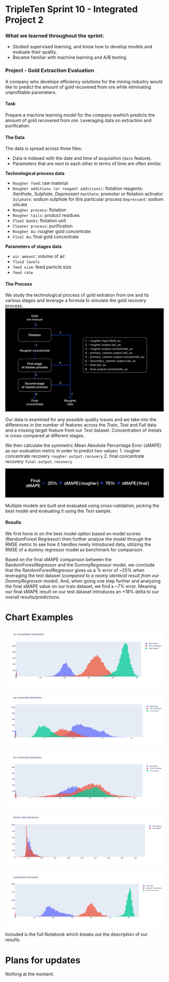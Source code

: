 # TripleTen Sprint 10 - Integrated Project 2

### What we learned throughout the sprint:

- Studied supervised learning, and know how to develop models and evaluate their quality. 
- Became familiar with machine learning and A/B testing. 

### Project - Gold Extraction Evaluation

A company who develops efficiency solutions for the mining industry would like to predict the amount of gold recovered from ore while eliminating unprofitable parameters.

#### Task

Prepare a machine learning model for the company wwhich predicts the amount of gold recovered from ore. Leveraging data on extraction and purification.

#### The Data

The data is spread across three files:

- Data is indexed with the date and time of acquisition (`date` feature). 
- Parameters that are next to each other in terms of time are often similar.

**Technological process data**
- `Rougher feed`: raw material
- `Rougher additions (or reagent additions)`: flotation reagents: *Xanthate*, *Sulphate*, *Depressant*
    `Xanthate`: promoter or flotation activator
    `Sulphate`: sodium sulphide for this particular process
    `Depressant`: sodium silicate
- `Rougher process`: flotation
- `Rougher tails`: product residues
- `Float banks`: flotation unit
- `Cleaner process`: purification
- `Rougher Au`: rougher gold concentrate
- `Final Au`: final gold concentrate

**Parameters of stages data**
- `air amount`: volume of air
- `fluid levels`
- `feed size`: feed particle size
- `feed rate`


#### The Process

We study the technological process of gold extration from ore and its various stages and leverage a formula to simulate the gold recovery process. 
![Alt text](images/image.png)

Our data is examined for any possible quality issues and we take into the differences in the number of features across the *Train*, *Test* and *Full* data and a missing target feature from our *Test* dataset. Concentration of metals is cross-compared at different stages.

We then calculate the symmetric Mean Absolute Percentage Error (sMAPE) as our evaluation metric in order to predict two values:
    1. rougher concentrate recovery `rougher.output.recovery`
    2. final concentrate recovery `final.output.recovery`

![Alt text](images/image-1.png)

Multiple models are built and evaluated using cross-validation, picking the best model and evaluating it using the *Test* sample. 

#### Results

We first hone in on the best model option based on model scores (RandomForest Regressor) then further analyze the model through the RMSE metric to see how it handles newly introduced data, utilizing the RMSE of a dummy regressor model as benchmark for comparison.

Based on the final sMAPE comparison between the RandomForestRegressor and the DummyRegressor model, we conclude that the RandomForestRegressor gives us a % error of ~25% when leveraging the test dataset (*compared to a nearly identical result from our DummyRegressor model*). And, when going one step further and analyzing the final sMAPE value on our train dataset, we find a ~7% error. Meaning our final sMAPE result on our test dataset introduces an +18% delta to our overall results/predictions. 

# Chart Examples

![Alt text](images/newplot.png)

![Alt text](images/newplot2.png)

![Alt text](images/newplot3.png)

![Alt text](images/newplot4.png)

![Alt text](images/newplot5.png)

Included is the full Notebook which breaks out the description of our results.

# Plans for updates

Nothing at the moment.
